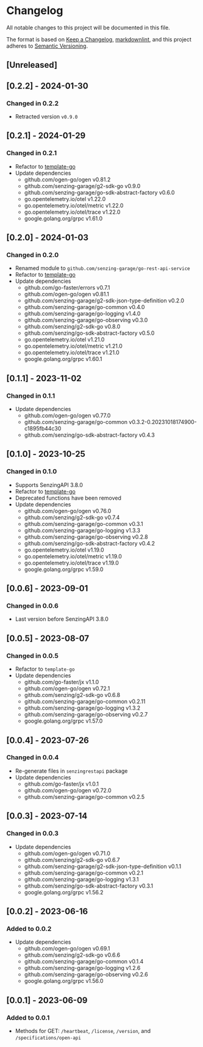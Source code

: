 # Changelog

All notable changes to this project will be documented in this file.

The format is based on [Keep a Changelog](https://keepachangelog.com/en/1.0.0/),
[markdownlint](https://dlaa.me/markdownlint/),
and this project adheres to [Semantic Versioning](https://semver.org/spec/v2.0.0.html).

## [Unreleased]

## [0.2.2] - 2024-01-30

### Changed in 0.2.2

- Retracted version `v0.9.0`

## [0.2.1] - 2024-01-29

### Changed in 0.2.1

- Refactor to [template-go](https://github.com/senzing-garage/template-go)
- Update dependencies
  - github.com/ogen-go/ogen v0.81.2
  - github.com/senzing-garage/g2-sdk-go v0.9.0
  - github.com/senzing-garage/go-sdk-abstract-factory v0.6.0
  - go.opentelemetry.io/otel v1.22.0
  - go.opentelemetry.io/otel/metric v1.22.0
  - go.opentelemetry.io/otel/trace v1.22.0
  - google.golang.org/grpc v1.61.0

## [0.2.0] - 2024-01-03

### Changed in 0.2.0

- Renamed module to `github.com/senzing-garage/go-rest-api-service`
- Refactor to [template-go](https://github.com/senzing-garage/template-go)
- Update dependencies
  - github.com/go-faster/errors v0.7.1
  - github.com/ogen-go/ogen v0.81.1
  - github.com/senzing-garage/g2-sdk-json-type-definition v0.2.0
  - github.com/senzing-garage/go-common v0.4.0
  - github.com/senzing-garage/go-logging v1.4.0
  - github.com/senzing-garage/go-observing v0.3.0
  - github.com/senzing/g2-sdk-go v0.8.0
  - github.com/senzing/go-sdk-abstract-factory v0.5.0
  - go.opentelemetry.io/otel v1.21.0
  - go.opentelemetry.io/otel/metric v1.21.0
  - go.opentelemetry.io/otel/trace v1.21.0
  - google.golang.org/grpc v1.60.1

## [0.1.1] - 2023-11-02

### Changed in 0.1.1

- Update dependencies
  - github.com/ogen-go/ogen v0.77.0
  - github.com/senzing-garage/go-common v0.3.2-0.20231018174900-c1895fb44c30
  - github.com/senzing/go-sdk-abstract-factory v0.4.3

## [0.1.0] - 2023-10-25

### Changed in 0.1.0

- Supports SenzingAPI 3.8.0
- Refactor to [template-go](https://github.com/senzing-garage/template-go)
- Deprecated functions have been removed
- Update dependencies
  - github.com/ogen-go/ogen v0.76.0
  - github.com/senzing/g2-sdk-go v0.7.4
  - github.com/senzing-garage/go-common v0.3.1
  - github.com/senzing-garage/go-logging v1.3.3
  - github.com/senzing-garage/go-observing v0.2.8
  - github.com/senzing/go-sdk-abstract-factory v0.4.2
  - go.opentelemetry.io/otel v1.19.0
  - go.opentelemetry.io/otel/metric v1.19.0
  - go.opentelemetry.io/otel/trace v1.19.0
  - google.golang.org/grpc v1.59.0

## [0.0.6] - 2023-09-01

### Changed in 0.0.6

- Last version before SenzingAPI 3.8.0

## [0.0.5] - 2023-08-07

### Changed in 0.0.5

- Refactor to `template-go`
- Update dependencies
  - github.com/go-faster/jx v1.1.0
  - github.com/ogen-go/ogen v0.72.1
  - github.com/senzing/g2-sdk-go v0.6.8
  - github.com/senzing-garage/go-common v0.2.11
  - github.com/senzing-garage/go-logging v1.3.2
  - github.com/senzing-garage/go-observing v0.2.7
  - google.golang.org/grpc v1.57.0

## [0.0.4] - 2023-07-26

### Changed in 0.0.4

- Re-generate files in `senzingrestapi` package
- Update dependencies
  - github.com/go-faster/jx v1.0.1
  - github.com/ogen-go/ogen v0.72.0
  - github.com/senzing-garage/go-common v0.2.5

## [0.0.3] - 2023-07-14

### Changed in 0.0.3

- Update dependencies
  - github.com/ogen-go/ogen v0.71.0
  - github.com/senzing/g2-sdk-go v0.6.7
  - github.com/senzing-garage/g2-sdk-json-type-definition v0.1.1
  - github.com/senzing-garage/go-common v0.2.1
  - github.com/senzing-garage/go-logging v1.3.1
  - github.com/senzing/go-sdk-abstract-factory v0.3.1
  - google.golang.org/grpc v1.56.2

## [0.0.2] - 2023-06-16

### Added to 0.0.2

- Update dependencies
  - github.com/ogen-go/ogen v0.69.1
  - github.com/senzing/g2-sdk-go v0.6.6
  - github.com/senzing-garage/go-common v0.1.4
  - github.com/senzing-garage/go-logging v1.2.6
  - github.com/senzing-garage/go-observing v0.2.6
  - google.golang.org/grpc v1.56.0

## [0.0.1] - 2023-06-09

### Added to 0.0.1

- Methods for GET: `/heartbeat`, `/license`, `/version`, and `/specifications/open-api`
